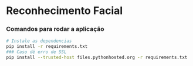 # Reconhecimento Facial

### Comandos para rodar a aplicação

```bash
# Instale as dependencias
pip install -r requirements.txt
### Caso dê erro de SSL
pip install --trusted-host files.pythonhosted.org -r requirements.txt

```
